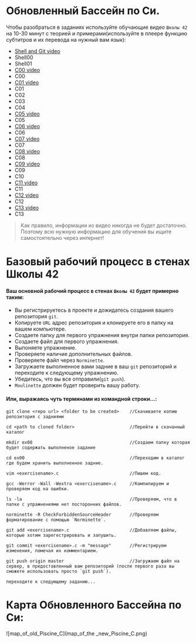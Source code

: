 # Обновленный Бассейн по Си.

Чтобы разобраться в заданиях используйте обучающие видео `Школы 42` на 10-30 минут с теорией и примерами(используйте в плеере функцию субтитров и их перевода на нужный вам язык):

- [Shell and Git video](https://www.youtube.com/playlist?list=PLVQYiy6xNUxxhvwi0PGmXb5isUdVwmsg8)
- Shell00
- Shell01
- [C00 video](https://www.youtube.com/playlist?list=PLVQYiy6xNUxz5wbzZn4tfUhF4djgzscB-)
- C00
- [C01 video](https://www.youtube.com/playlist?list=PLVQYiy6xNUxytsXWxZx6odBJMbRktIHTs)
- C01
- C02
- C03
- C04
- [C05 video](https://www.youtube.com/playlist?list=PLVQYiy6xNUxxZbeH9b0VC-nC6QsJRw5Ah)
- C05
- [C06 video](https://www.youtube.com/playlist?list=PLVQYiy6xNUxxDlCkkCX262SI90TsllYUW)
- C06
- [C07 video](https://www.youtube.com/playlist?list=PLVQYiy6xNUxzNYF00nlmx624twFlamqLt)
- C07
- [C08 video](https://www.youtube.com/playlist?list=PLVQYiy6xNUxxMI_GiGGb2hxMcd3IwNYRy)
- C08
- [C09 video](https://www.youtube.com/playlist?list=PLVQYiy6xNUxw6n6q_i8wek6U7t7CeAXhU)
- C09
- C10
- [C11 video](https://www.youtube.com/playlist?list=PLVQYiy6xNUxx8sKygTdqtOPytqN7sb0Vz)
- C11
- [C12 video](https://www.youtube.com/playlist?list=PLVQYiy6xNUxwmUOmyYSaI6gD1UyfF9MSj)
- C12
- [C13 video](https://www.youtube.com/playlist?list=PLVQYiy6xNUxzusAgMiybYwkLvuMFbVat9)
- C13


> Как правило, информации из видео никогда не будет достаточно. Поэтому всю нужную информацию для обучения вы ищите самостоятельно через интернет!




# Базовый рабочий процесс в стенах Школы 42

#### Ваш основной рабочий процесс в стенах `Школы 42` будет примерно таким:

- Вы регистрируетесь в проекте и дожидатесь создания вашего репозитория `git`.
- Копируете `URL` адрес репозитория и клонируете его в папку на вашем компьютере.
- Создаете папку для первого упражнения внутри папки репозитория.
- Создаете файл для первого упражнения.
- Выпоняете упражнение.
- Проверяете наличие дополнительных файлов.
- Проверяете файл через `Norminette`.
- Загружаете выполненное вами задние в ваш `git` репозиторий и переходите к следующему упражнению.
- Убедитесь, что вы все отправили(`git push`).
- `Moulinette` должен будет проверить вашу работу.


#### Или, выражаясь чуть терминами из командной строки…:

```
git clone <repo url> <folder to be created>    //Скачиваете копию репозитория с задниями

cd <path to cloned folder>                     //Перейти в скачанный каталог

mkdir ex00                                     //Создаем папку которая будет содержать выполненое задание

cd ex00                                        //Переходим в каталог где будем хранить выполненное задние.

vim <exercisename>.c                           //Пишем код.

gcc -Werror -Wall -Wextra <exercisename>.c     //Компилируем и проверяем код на ошибки.

ls -la                                         //Проверяем, что в папке с упражнениями нет посторонних файлов.

norminette -R CheckForbiddenSourceHeader       //Проверяем форматирование с помощью `Norminette`.

git add <exercisename>.c                       //Добавляем файлы, которые хотим зарегестрировать и запушить.

git commit <exercisename>.c -m "message"       //Регистрируем изменения, помечая их комментарием.

git push origin master                         //Загружаем файл на сервер, в предоставленный вам репозиторий (после первого раза вы сможете использовать просто `git push`).

переходите к следующему заданию...

```



# Карта Обновленного Бассейна по Си:

![map_of_old_Piscine_C](map_of_the _new_Piscine_C.png)
